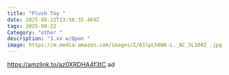 ```yaml
---
title: "Plush Toy "
date: 2025-08-22T13:58:35.469Z
tags: 2025-08-22
Category: "other "
description: "3.xx w/Qpon "
image: https://m.media-amazon.com/images/I/61lpLh8WA-L._AC_SL1002_.jpg
---
```

https://amzlink.to/az0XRDHA4f3tC ad